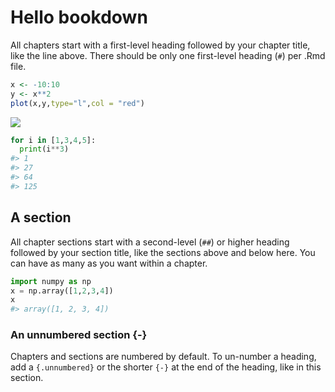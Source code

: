 # Hello bookdown

All chapters start with a first-level heading followed by your chapter title, like the line above. There should be only one first-level heading (`#`) per .Rmd file.


```r
x <- -10:10
y <- x**2
plot(x,y,type="l",col = "red")
```

![](intro_files/figure-epub3/unnamed-chunk-1-1.png)<!-- -->


```python
for i in [1,3,4,5]:
  print(i**3)
#> 1
#> 27
#> 64
#> 125
```




## A section

All chapter sections start with a second-level (`##`) or higher heading followed by your section title, like the sections above and below here. You can have as many as you want within a chapter.


```python
import numpy as np
x = np.array([1,2,3,4])
x
#> array([1, 2, 3, 4])
```



### An unnumbered section {-}

Chapters and sections are numbered by default. To un-number a heading, add a `{.unnumbered}` or the shorter `{-}` at the end of the heading, like in this section.

